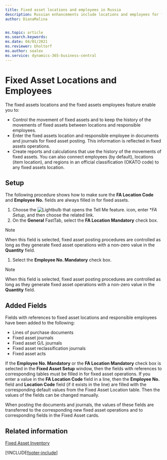```yaml
---
title: Fixed asset locations and employees in Russia
description: Russian enhancements include locations and employees for fixed assets.
author: DianaMalina


ms.topic: article
ms.search.keywords:
ms.date: 04/01/2021
ms.reviewer: bholtorf
ms.author: soalex
ms.service: dynamics-365-business-central
---
```


# Fixed Asset Locations and Employees

The fixed assets locations and the fixed assets employees feature enable you to:

- Control the movement of fixed assets and to keep the history of the movements of fixed assets between locations and responsible employees.
- Enter the fixed assets location and responsible employee in documents and journals for fixed asset posting. This information is reflected in fixed assets operations.
- Create reports and calculations that use the history of the movements of fixed assets. You can also connect employees (by default), locations (item location), and regions in an official classification (OKATO code) to any fixed assets location.



## Setup

The following procedure shows how to make sure the **FA Location Code** and **Employee No.** fields are always filled in for fixed assets.

1. Choose the ![Lightbulb that opens the Tell Me feature.](../../media/ui-search/search_small.png "Tell me what you want to do") icon, enter **FA Setup*, and then choose the related link.
2. On the **General** FastTab, select the **FA Location Mandatory** check box.



> [!NOTE]
> When this field is selected, fixed asset posting procedures are controlled as long as they generate fixed asset operations with a non-zero value in the **Quantity** field.



1. Select the **Employee No. Mandatory** check box.



> [!NOTE]
> When this field is selected, fixed asset posting procedures are controlled as long as they generate fixed asset operations with a non-zero value in the **Quantity** field.



## Added Fields

Fields with references to fixed asset locations and responsible employees have been added to the following:

- Lines of purchase documents
- Fixed asset journals
- Fixed asset G/L journals
- Fixed asset reclassification journals
- Fixed asset acts

If the **Employee No. Mandatory** or the **FA Location Mandatory** check box is selected in the **Fixed Asset Setup** window, then the fields with references to corresponding tables must be filled in for fixed asset operations. If you enter a value in the **FA Location Code** field in a line, then the **Employee No.** field and **Location Code** field (if it exists in the line) are filled with the corresponding default values from the Fixed Asset Location table. Then the values of the fields can be changed manually.

When posting the documents and journals, the values of these fields are transferred to the corresponding new fixed asset operations and to corresponding fields in the Fixed Asset cards.



## Related information

[Fixed Asset Inventory](Fixed-Asset-Inventory.md)


[!INCLUDE[footer-include](../../includes/footer-banner.md)]
